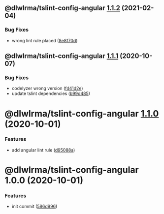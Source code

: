 ## @dlwlrma/tslint-config-angular [1.1.2](https://github.com/hanjeahwan/lint-formatter-config/compare/@dlwlrma/tslint-config-angular@1.1.1...@dlwlrma/tslint-config-angular@1.1.2) (2021-02-04)


### Bug Fixes

* wrong lint rule placed ([8e8f70d](https://github.com/hanjeahwan/lint-formatter-config/commit/8e8f70d0f0c932e0db73f24f9a302be40d0125c4))

## @dlwlrma/tslint-config-angular [1.1.1](https://github.com/hanjeahwan/lint-formatter-config/compare/@dlwlrma/tslint-config-angular@1.1.0...@dlwlrma/tslint-config-angular@1.1.1) (2020-10-07)


### Bug Fixes

* codelyzer wrong version ([fd41d2e](https://github.com/hanjeahwan/lint-formatter-config/commit/fd41d2eb649b600fb9711c427e34f792890e2ec8))
* update tslint dependencies ([b99d485](https://github.com/hanjeahwan/lint-formatter-config/commit/b99d4850f1a434a88ebd1d4cc1eb0030dfda90e5))

# @dlwlrma/tslint-config-angular [1.1.0](https://github.com/hanjeahwan/lint-formatter-config/compare/@dlwlrma/tslint-config-angular@1.0.0...@dlwlrma/tslint-config-angular@1.1.0) (2020-10-01)


### Features

* add angular lint rule ([d95088a](https://github.com/hanjeahwan/lint-formatter-config/commit/d95088aeeb009dbbc951bd547ae3ede5f908167e))

# @dlwlrma/tslint-config-angular 1.0.0 (2020-10-01)


### Features

* init commit ([586d996](https://github.com/hanjeahwan/lint-formatter-config/commit/586d9969ea78bea1ecfbc3d39564c0d16448444d))
